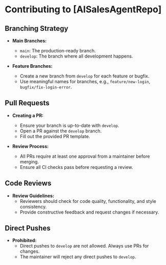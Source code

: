 # Contributing to [AISalesAgentRepo]

## Branching Strategy

- **Main Branches:**
  - `main`: The production-ready branch.
  - `develop`: The branch where all development happens.

- **Feature Branches:**
  - Create a new branch from `develop` for each feature or bugfix.
  - Use meaningful names for branches, e.g., `feature/new-login`, `bugfix/fix-login-error`.

## Pull Requests

- **Creating a PR:**
  - Ensure your branch is up-to-date with `develop`.
  - Open a PR against the `develop` branch.
  - Fill out the provided PR template.

- **Review Process:**
  - All PRs require at least one approval from a maintainer before merging.
  - Ensure all CI checks pass before requesting a review.

## Code Reviews

- **Review Guidelines:**
  - Reviewers should check for code quality, functionality, and style consistency.
  - Provide constructive feedback and request changes if necessary.

## Direct Pushes

- **Prohibited:**
  - Direct pushes to `develop` are not allowed. Always use PRs for changes.
  - The maintainer will reject any direct pushes to `develop`.

